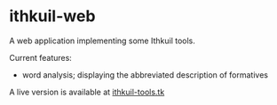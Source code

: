 ithkuil-web
===========

A web application implementing some Ithkuil tools.

Current features:
- word analysis; displaying the abbreviated description of formatives

A live version is available at [ithkuil-tools.tk](http://ithkuil-tools.tk)
